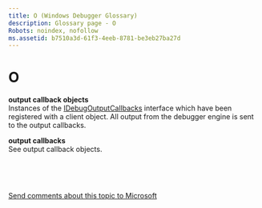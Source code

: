 ```yaml
---
title: O (Windows Debugger Glossary)
description: Glossary page - O
Robots: noindex, nofollow
ms.assetid: b7510a3d-61f3-4eeb-8781-be3eb27ba27d
---
```


# O


<span id="output_callback_objects"></span><span id="OUTPUT_CALLBACK_OBJECTS"></span>**output callback objects**  
Instances of the [IDebugOutputCallbacks](https://msdn.microsoft.com/library/windows/hardware/ff550801) interface which have been registered with a client object. All output from the debugger engine is sent to the output callbacks.

<span id="output_callbacks"></span><span id="OUTPUT_CALLBACKS"></span>**output callbacks**  
See output callback objects.

 

 

[Send comments about this topic to Microsoft](mailto:wsddocfb@microsoft.com?subject=Documentation%20feedback%20[debugger\debugger]:%20O%20%20RELEASE:%20%285/15/2017%29&body=%0A%0APRIVACY%20STATEMENT%0A%0AWe%20use%20your%20feedback%20to%20improve%20the%20documentation.%20We%20don't%20use%20your%20email%20address%20for%20any%20other%20purpose,%20and%20we'll%20remove%20your%20email%20address%20from%20our%20system%20after%20the%20issue%20that%20you're%20reporting%20is%20fixed.%20While%20we're%20working%20to%20fix%20this%20issue,%20we%20might%20send%20you%20an%20email%20message%20to%20ask%20for%20more%20info.%20Later,%20we%20might%20also%20send%20you%20an%20email%20message%20to%20let%20you%20know%20that%20we've%20addressed%20your%20feedback.%0A%0AFor%20more%20info%20about%20Microsoft's%20privacy%20policy,%20see%20http://privacy.microsoft.com/default.aspx. "Send comments about this topic to Microsoft")




